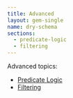 ```yaml
---
title: Advanced
layout: gem-single
name: dry-schema
sections:
  - predicate-logic
  - filtering
---
```


Advanced topics:

- [Predicate Logic](/gems/dry-schema/advanced/predicate-logic)
- [Filtering](/gems/dry-schema/advanced/filtering)

